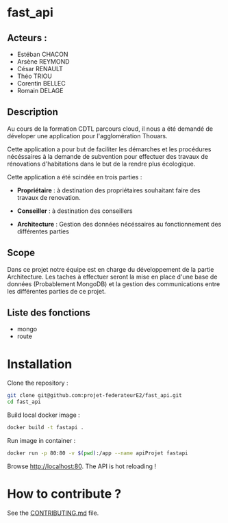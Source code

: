 # fast_api

## Acteurs :
- Estéban CHACON
- Arsène REYMOND
- César RENAULT
- Théo TRIOU
- Corentin BELLEC
- Romain DELAGE

## Description

Au cours de la formation CDTL parcours cloud, il nous a été demandé de déveloper une application pour l'agglomération Thouars.

Cette application a pour but de faciliter les démarches et les procédures nécéssaires à la demande de subvention pour effectuer des travaux de rénovations d'habitations dans le but de la rendre plus écologique.

Cette application a été scindée en trois parties :

- **Propriétaire** : à destination des propriétaires souhaitant faire des travaux de renovation.

- **Conseiller** : à destination des conseillers

- **Architecture** : Gestion des données nécéssaires au fonctionnement des différentes parties

## Scope

Dans ce projet notre équipe est en charge du développement de la partie Architecture. Les taches à effectuer seront la mise en place d'une base de données (Probablement MongoDB) et la gestion des communications entre les différentes parties de ce projet.

## Liste des fonctions

- mongo
- route

# Installation

Clone the repository :
```bash
git clone git@github.com:projet-federateurE2/fast_api.git
cd fast_api
```

Build local docker image :

```bash
docker build -t fastapi .
```

Run image in container :

```bash
docker run -p 80:80 -v $(pwd):/app --name apiProjet fastapi
```

Browse [http://localhost:80](http://localhost:80).
The API is hot reloading !

# How to contribute ?

See the [CONTRIBUTING.md](CONTRIBUTING.md) file.
